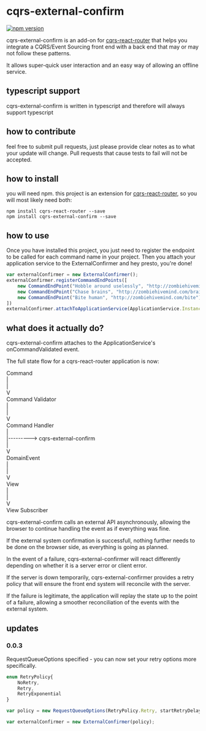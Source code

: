 # cqrs-external-confirm #

[![npm version](https://badge.fury.io/js/cqrs-external-confirm.svg)](https://badge.fury.io/js/cqrs-external-confirm)

cqrs-external-confirm is an add-on for [cqrs-react-router](https://www.npmjs.com/package/cqrs-react-router) that helps you integrate a CQRS/Event Sourcing front end with a back end that may or may not follow these patterns.

It allows super-quick user interaction and an easy way of allowing an offline service.

## typescript support ##
cqrs-external-confirm is written in typescript and therefore will always support typescript

## how to contribute ##
feel free to submit pull requests, just please provide clear notes as to what your update will change.
Pull requests that cause tests to fail will not be accepted.

## how to install ##
you will need npm. 
this project is an extension for [cqrs-react-router](https://www.npmjs.com/package/cqrs-react-router), so you will most likely need both:
```
npm install cqrs-react-router --save
npm install cqrs-external-confirm --save
```

## how to use ##
Once you have installed this project, you just need to register the endpoint to be called for each command name in your project. Then you attach your application service to the ExternalConfirmer and hey presto, you're done!

```javascript
var externalConfirmer = new ExternalConfirmer();
externalConfirmer.registerCommandEndPoints([
    new CommandEndPoint("Hobble around uselessly", "http://zombiehivemind.com/api/inactive"),
    new CommandEndPoint("Chase brains", "http://zombiehivemind.com/brains"),
    new CommandEndPoint("Bite human", "http://zombiehivemind.com/bite"),
])
externalConfirmer.attachToApplicationService(ApplicationService.Instance)
```

## what does it actually do? ##
cqrs-external-confirm attaches to the ApplicationService's onCommandValidated event.

The full state flow for a cqrs-react-router application is now:

Command  
 |  
 |  
 V  
Command Validator  
 |  
 |  
 V  
Command Handler  
 |  
 |---------> cqrs-external-confirm  
 |  
 V  
DomainEvent  
 |  
 |  
 V  
View  
 |  
 |  
 V  
View Subscriber

cqrs-external-confirm calls an external API asynchronously, allowing the browser to continue handling the event as if everything was fine.

If the external system confirmation is successfull, nothing further needs to be done on the browser side, as everything is going as planned.

In the event of a failure, cqrs-external-confirmer will react differently depending on whether it is a server error or client error.

If the server is down temporarily, cqrs-external-confirmer provides a retry policy that will ensure the front end system will reconcile with the server.

If the failure is legitimate, the application will replay the state up to the point of a failure, allowing a smoother reconciliation of the events with the external system.

## updates ##
### 0.0.3 ###
RequestQueueOptions specified - you can now set your retry options more specifically.
```javascript
enum RetryPolicy{
    NoRetry,
    Retry,
    RetryExponential
}

var policy = new RequestQueueOptions(RetryPolicy.Retry, startRetryDelay, maxNumberOfRetries);

var externalConfirmer = new ExternalConfirmer(policy);
```
